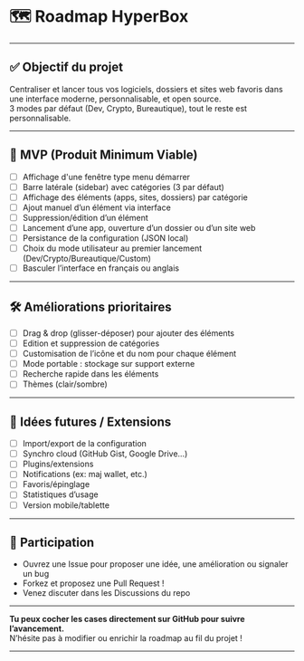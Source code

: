 # 🗺️ Roadmap HyperBox

---

## ✅ Objectif du projet

Centraliser et lancer tous vos logiciels, dossiers et sites web favoris dans une interface moderne, personnalisable, et open source.  
3 modes par défaut (Dev, Crypto, Bureautique), tout le reste est personnalisable.

---

## 🚦 MVP (Produit Minimum Viable)

- [ ] Affichage d'une fenêtre type menu démarrer
- [ ] Barre latérale (sidebar) avec catégories (3 par défaut)
- [ ] Affichage des éléments (apps, sites, dossiers) par catégorie
- [ ] Ajout manuel d’un élément via interface
- [ ] Suppression/édition d’un élément
- [ ] Lancement d’une app, ouverture d’un dossier ou d’un site web
- [ ] Persistance de la configuration (JSON local)
- [ ] Choix du mode utilisateur au premier lancement (Dev/Crypto/Bureautique/Custom)
- [ ] Basculer l’interface en français ou anglais

---

## 🛠️ Améliorations prioritaires

- [ ] Drag & drop (glisser-déposer) pour ajouter des éléments
- [ ] Edition et suppression de catégories
- [ ] Customisation de l’icône et du nom pour chaque élément
- [ ] Mode portable : stockage sur support externe
- [ ] Recherche rapide dans les éléments
- [ ] Thèmes (clair/sombre)

---

## 🌈 Idées futures / Extensions

- [ ] Import/export de la configuration
- [ ] Synchro cloud (GitHub Gist, Google Drive…)
- [ ] Plugins/extensions 
- [ ] Notifications (ex: maj wallet, etc.)
- [ ] Favoris/épinglage
- [ ] Statistiques d’usage
- [ ] Version mobile/tablette

---

## 👥 Participation

- Ouvrez une Issue pour proposer une idée, une amélioration ou signaler un bug
- Forkez et proposez une Pull Request !
- Venez discuter dans les Discussions du repo

---

**Tu peux cocher les cases directement sur GitHub pour suivre l’avancement.**  
N’hésite pas à modifier ou enrichir la roadmap au fil du projet !

---
